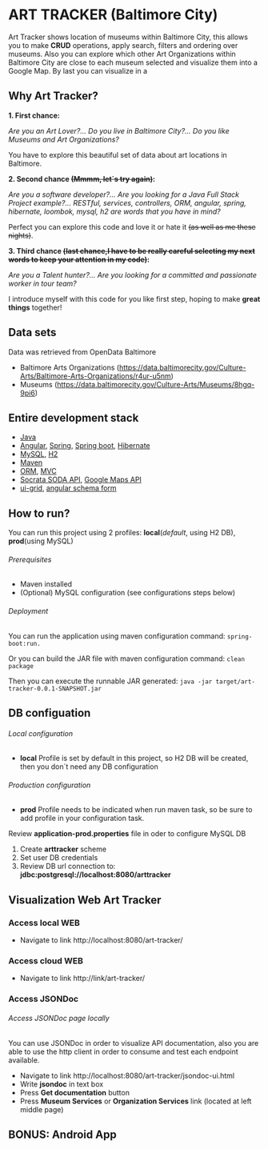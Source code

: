 # ART TRACKER (Baltimore City)

 Art Tracker shows location of museums within Baltimore City, this allows you to make **CRUD** operations, apply search, filters and ordering over museums.
 Also you can explore which other Art Organizations within Baltimore City are close to each museum selected and visualize them into a Google Map. By last you
 can visualize in a 
 
## Why Art Tracker?

 **1. First chance:** 
 
 _Are you an Art Lover?..._ 
 _Do you live in Baltimore City?..._ 
 _Do you like Museums and Art Organizations?_ 
  
 You have to explore this beautiful set of data about art locations in Baltimore.
 
 **2. Second chance ~~(Mmmm, let´s try again)~~:** 
 
 _Are you a software developer?..._ 
 _Are you looking for a Java Full Stack Project example?..._
 _RESTful, services, controllers, ORM, angular, spring, hibernate, loombok, mysql, h2 are words that you have in mind?_ 
  
  Perfect you can explore this code and love it or hate it ~~(as well as me these nights)~~. 
  
 **3. Third chance ~~(last chance,I have to be really careful selecting my next words to keep your attention in my code)~~:**
 
 _Are you a Talent hunter?..._
 _Are you looking for a committed and passionate worker in tour team?_  
 
 I introduce myself with this code for you like first step, hoping to make **great things** together!

## Data sets

  Data was retrieved from OpenData Baltimore

 * Baltimore Arts Organizations (https://data.baltimorecity.gov/Culture-Arts/Baltimore-Arts-Organizations/r4ur-u5nm)
 * Museums (https://data.baltimorecity.gov/Culture-Arts/Museums/8hgq-9pi6)
 
## Entire development stack
 
 * [Java](https://www.java.com/)
 * [Angular](https://angularjs.org), [Spring](http://docs.spring.io/), [Spring boot](http://docs.spring.io/spring-boot/), [Hibernate](http://projects.spring.io/spring-data/) 
 * [MySQL](https://www.mysql.com/), [H2](www.h2database.com)
 * [Maven](https://maven.apache.org/)
 * [ORM](hibernate.org/orm/what-is-an-orm/), [MVC](https://www.tutorialspoint.com/mvc.../)
 * [Socrata SODA API](https://github.com/socrata/soda-java/), [Google Maps API](https://developers.google.com/maps/)
 * [ui-grid](http://ui-grid.info/docs/), [angular schema form](https://github.com/json-schema-form/angular-schema-form)


## How to run?

You can run this project using 2 profiles: **local**(_default_, using H2 DB), **prod**(using MySQL)

###### _Prerequisites_
 * Maven installed
 * (Optional) MySQL configuration (see configurations steps below)
 
###### _Deployment_
You can run the application using maven configuration command:
 ```spring-boot:run.```

Or you can build the JAR file with maven configuration command:
  ```clean package```
  
Then you can execute the runnable JAR generated:
  ```java -jar target/art-tracker-0.0.1-SNAPSHOT.jar```

## DB configuation

###### _Local configuration_
     
* **local** Profile is set by default in this project, so H2 DB will be created, then you don´t need any DB configuration

###### _Production configuration_

* **prod** Profile needs to be indicated when run maven task, so be sure to add profile in your configuration task.

Review **application-prod.properties** file in oder to configure MySQL DB

 1. Create **arttracker** scheme
 2. Set user DB credentials
 3. Review DB url connection to: **jdbc:postgresql://localhost:8080/arttracker**
 
## Visualization Web Art Tracker

### Access local WEB

* Navigate to link
http://localhost:8080/art-tracker/

### Access cloud WEB

* Navigate to link
http://link/art-tracker/


### Access JSONDoc

###### _Access JSONDoc page locally_

 You can use JSONDoc in order to visualize API documentation, also you are able to use the http client in order to consume and test each endpoint available.
 
* Navigate to link
http://localhost:8080/art-tracker/jsondoc-ui.html  
* Write **jsondoc** in text box  
* Press **Get documentation** button  
* Press **Museum Services** or **Organization Services** link (located at left middle page) 
 
## BONUS: Android App



